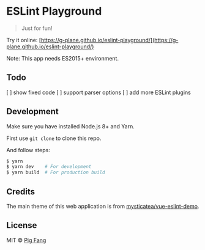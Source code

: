 # ESLint Playground

> Just for fun!

Try it online: [https://g-plane.github.io/eslint-playground/](https://g-plane.github.io/eslint-playground/)

Note: This app needs ES2015+ environment.

## Todo

[ ] show fixed code
[ ] support parser options
[ ] add more ESLint plugins

## Development

Make sure you have installed Node.js 8+ and Yarn.

First use `git clone` to clone this repo.

And follow steps:

```bash
$ yarn
$ yarn dev    # For development
$ yarn build  # For production build
```

## Credits

The main theme of this web application is from [mysticatea/vue-eslint-demo](https://github.com/mysticatea/vue-eslint-demo).

## License

MIT © [Pig Fang](https://gplane.win)
